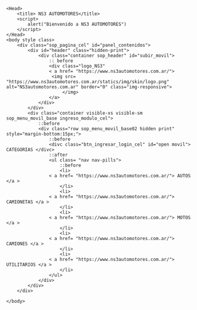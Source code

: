 <!doctype html>
    <Head>
        <title> NS3 AUTOMOTORES</title>
        <script>
            alert("Bienvenido a NS3 AUTOMOTORES")
        </script>
    </Head>
    <body style class>
        <div class="sop_pagina_cel" id="panel_contenidos">
            <div id="header" class="hidden-print">
                <div class="container sop_header" id="subir_movil">
                    :: before
                    <div class="logo_NS3"
                    < a href= "https://www.ns3automotores.com.ar/">
                     <img src= "https://www.ns3automotores.com.ar/statics/img/skin/logo.png" alt="NS3automotores.com.ar" border="0" class="img-responsive">
                         </img>  
                    </a>
                </div>
            </div>
            <div class="container visible-xs visible-sm sop_menu_movil_base ingreso_modulo_cel">
                ::before
                <div class="row sop_menu_movil_base02 hidden print" style="margin-bottom:15px;">
                    ::before
                    <divc class="btn_ingresar_login_cel" id="open movil"> CATEGORIAS </divc>
                    ::after
                    <ul class= "nav nav-pills">
                        ::before
                        <li>
                    < a href= "https://www.ns3automotores.com.ar/"> AUTOS </a >
                        </li>
                        <li>
                    < a href= "https://www.ns3automotores.com.ar/"> CAMIONETAS </a >
                        </li>
                        <li>
                    < a href= "https://www.ns3automotores.com.ar/"> MOTOS </a >
                        </li>
                        <li>
                    < a href= "https://www.ns3automotores.com.ar/"> CAMIONES </a >
                        </li>
                        <li>
                    < a href= "https://www.ns3automotores.com.ar/"> UTILITARIOS </a >
                        </li>
                    </ul>
                </div>
            </div>
        </div>

    </body>
